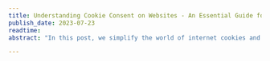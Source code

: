 ```yaml
---
title: Understanding Cookie Consent on Websites - An Essential Guide for the Everyday Netizen
publish_date: 2023-07-23 
readtime:
abstract: "In this post, we simplify the world of internet cookies and data protection. Imagine going to your favourite local market - some vendors remember you and what you bought last time. That's what cookies do on the web, they remember you to make your experience easier. But, just like how you'd want to know if someone was sharing news about your purchases, it's important that websites tell you what they're doing with your data. That's where data protection laws come in. They're like community rules, making sure websites are honest about what they're doing."

---
```

